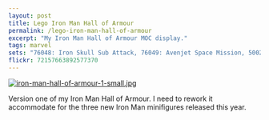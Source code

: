 ```yaml
---
layout: post
title: Lego Iron Man Hall of Armour
permalink: /lego-iron-man-hall-of-armour
excerpt: "My Iron Man Hall of Armour MOC display."
tags: marvel
sets: "76048: Iron Skull Sub Attack, 76049: Avenjet Space Mission, 5002946: Silver Centurion"
flickr: 72157663892577370
---
```


[![iron-man-hall-of-armour-1-small.jpg](http://studshq.s3.amazonaws.com/iron-man-hall-of-armour-1-small.jpg)](http://studshq.s3.amazonaws.com/iron-man-hall-of-armour-1-small.jpg)

Version one of my Iron Man Hall of Armour. I need to rework it accommodate for the three new Iron Man minifigures released this year.